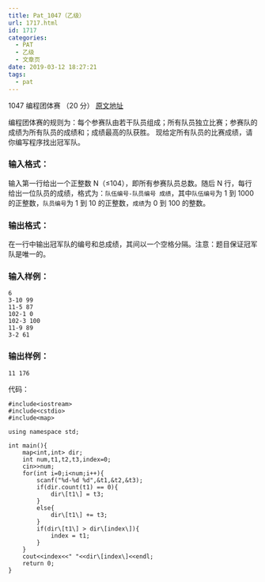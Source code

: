 ```yaml
---
title: Pat_1047（乙级）
url: 1717.html
id: 1717
categories:
  - PAT
  - 乙级
  - 文章页
date: 2019-03-12 18:27:21
tags:
  - pat
---
```


1047 编程团体赛 （20 分） [原文地址](https://pintia.cn/problem-sets/994805260223102976/problems/994805277163896832)

编程团体赛的规则为：每个参赛队由若干队员组成；所有队员独立比赛；参赛队的成绩为所有队员的成绩和；成绩最高的队获胜。 现给定所有队员的比赛成绩，请你编写程序找出冠军队。

### 输入格式：

输入第一行给出一个正整数 N（≤10​4​​），即所有参赛队员总数。随后 N 行，每行给出一位队员的成绩，格式为：`队伍编号-队员编号 成绩`，其中`队伍编号`为 1 到 1000 的正整数，`队员编号`为 1 到 10 的正整数，`成绩`为 0 到 100 的整数。

### 输出格式：

在一行中输出冠军队的编号和总成绩，其间以一个空格分隔。注意：题目保证冠军队是唯一的。

### 输入样例：

    6
    3-10 99
    11-5 87
    102-1 0
    102-3 100
    11-9 89
    3-2 61
    

### 输出样例：

    11 176

代码：
```
#include<iostream>
#include<cstdio>
#include<map>

using namespace std;

int main(){
    map<int,int> dir;
    int num,t1,t2,t3,index=0;
    cin>>num;
    for(int i=0;i<num;i++){
        scanf("%d-%d %d",&t1,&t2,&t3);
        if(dir.count(t1) == 0){
            dir\[t1\] = t3;
        }
        else{
            dir\[t1\] += t3;
        }
        if(dir\[t1\] > dir\[index\]){
            index = t1;
        }
    }
    cout<<index<<" "<<dir\[index\]<<endl;
    return 0;
}
```